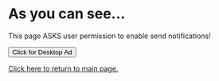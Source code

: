 <html>
    <head>
        <meta charset="utf-8">
        <script type="text/javascript" src="noti-test-v1.js"></script>
    </head>
    <body>
        <h1>As you can see...</h1>
        <p>This page ASKS user permission to enable send notifications!</p>
        <button onclick="notifyMe()">Click for Desktop Ad</button>
        <p></p>
        <a href="index.html" title="Main page">Click here to return to main page.</a>
    </body>
</html>
